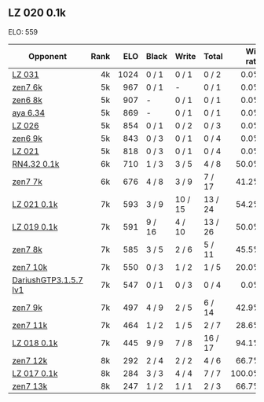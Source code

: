 ## LZ 020 0.1k ##

ELO: 559

Opponent | Rank | ELO | Black | Write | Total | Win rate
---------|-----:|----:|-------|-------|-------|-------:
[LZ 031](LZ%20031.md) | 4k | 1024 | 0 / 1 | 0 / 1 | 0 / 2 | 0.0%
[zen7 6k](zen7%206k.md) | 5k | 967 | 0 / 1 | - | 0 / 1 | 0.0%
[zen6 8k](zen6%208k.md) | 5k | 907 | - | 0 / 1 | 0 / 1 | 0.0%
[aya 6.34](aya%206.34.md) | 5k | 869 | - | 0 / 1 | 0 / 1 | 0.0%
[LZ 026](LZ%20026.md) | 5k | 854 | 0 / 1 | 0 / 2 | 0 / 3 | 0.0%
[zen6 9k](zen6%209k.md) | 5k | 843 | 0 / 3 | 0 / 1 | 0 / 4 | 0.0%
[LZ 021](LZ%20021.md) | 5k | 818 | 0 / 3 | 0 / 1 | 0 / 4 | 0.0%
[RN4.32 0.1k](RN4.32%200.1k.md) | 6k | 710 | 1 / 3 | 3 / 5 | 4 / 8 | 50.0%
[zen7 7k](zen7%207k.md) | 6k | 676 | 4 / 8 | 3 / 9 | 7 / 17 | 41.2%
[LZ 021 0.1k](LZ%20021%200.1k.md) | 7k | 593 | 3 / 9 | 10 / 15 | 13 / 24 | 54.2%
[LZ 019 0.1k](LZ%20019%200.1k.md) | 7k | 591 | 9 / 16 | 4 / 10 | 13 / 26 | 50.0%
[zen7 8k](zen7%208k.md) | 7k | 585 | 3 / 5 | 2 / 6 | 5 / 11 | 45.5%
[zen7 10k](zen7%2010k.md) | 7k | 550 | 0 / 3 | 1 / 2 | 1 / 5 | 20.0%
[DariushGTP3.1.5.7 lv1](DariushGTP3.1.5.7%20lv1.md) | 7k | 547 | 0 / 1 | 0 / 3 | 0 / 4 | 0.0%
[zen7 9k](zen7%209k.md) | 7k | 497 | 4 / 9 | 2 / 5 | 6 / 14 | 42.9%
[zen7 11k](zen7%2011k.md) | 7k | 464 | 1 / 2 | 1 / 5 | 2 / 7 | 28.6%
[LZ 018 0.1k](LZ%20018%200.1k.md) | 7k | 445 | 9 / 9 | 7 / 8 | 16 / 17 | 94.1%
[zen7 12k](zen7%2012k.md) | 8k | 292 | 2 / 4 | 2 / 2 | 4 / 6 | 66.7%
[LZ 017 0.1k](LZ%20017%200.1k.md) | 8k | 284 | 3 / 3 | 4 / 4 | 7 / 7 | 100.0%
[zen7 13k](zen7%2013k.md) | 8k | 247 | 1 / 2 | 1 / 1 | 2 / 3 | 66.7%
